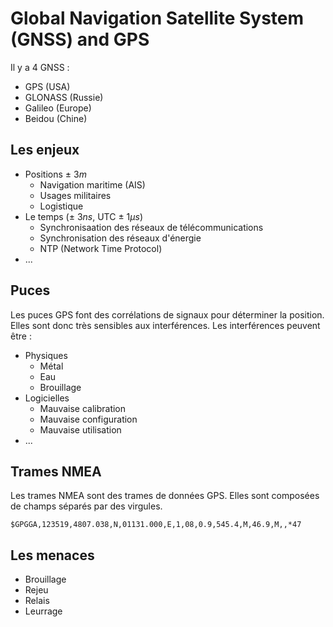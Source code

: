 # Global Navigation Satellite System (GNSS) and GPS

Il y a 4 GNSS :

- GPS (USA)
- GLONASS (Russie)
- Galileo (Europe)
- Beidou (Chine)

## Les enjeux

- Positions ± $3m$
  - Navigation maritime (AIS)
  - Usages militaires
  - Logistique
- Le temps (± $3ns$, UTC ± $1\mu s$)
  - Synchronisaation des réseaux de télécommunications
  - Synchronisation des réseaux d'énergie
  - NTP (Network Time Protocol)
- ...


## Puces

Les puces GPS font des corrélations de signaux pour déterminer la position. Elles sont donc très sensibles aux interférences. Les interférences peuvent être :

- Physiques
  - Métal
  - Eau
  - Brouillage
- Logicielles
  - Mauvaise calibration
  - Mauvaise configuration
  - Mauvaise utilisation
- ...

## Trames NMEA

Les trames NMEA sont des trames de données GPS. Elles sont composées de champs séparés par des virgules. 

```
$GPGGA,123519,4807.038,N,01131.000,E,1,08,0.9,545.4,M,46.9,M,,*47
```

## Les menaces

- Brouillage
- Rejeu
- Relais
- Leurrage
